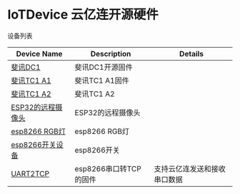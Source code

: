 
# IoTDevice 云亿连开源硬件
设备列表

| Device Name  | Description| Details              |
|--------------|------------|----------------------|
| [斐讯DC1](https://github.com/IoTDevice/phicomm_dc1)       | 斐讯DC1开源固件     |              |
| [斐讯TC1 A1](https://github.com/IoTDevice/phicomm_tc1_a1)    | 斐讯TC1 A1固件     |              |
| [斐讯TC1 A2](https://github.com/IoTDevice/phicomm_tc1_a2)    | 斐讯TC1 A2         |             |
| [ESP32的远程摄像头](https://github.com/IoTDevice/ESP32-CAM) | ESP32的远程摄像头 |             |
| [esp8266 RGB灯](https://github.com/IoTDevice/esp8266-RGB-WS2812)| esp8266 RGB灯      |              |
| [esp8266开关设备](https://github.com/IoTDevice/esp8266-switch)| esp8266开关      |              |
| [UART2TCP](https://github.com/IoTDevice/UART2TCP)| esp8266串口转TCP的固件 |支持云亿连发送和接收串口数据 |